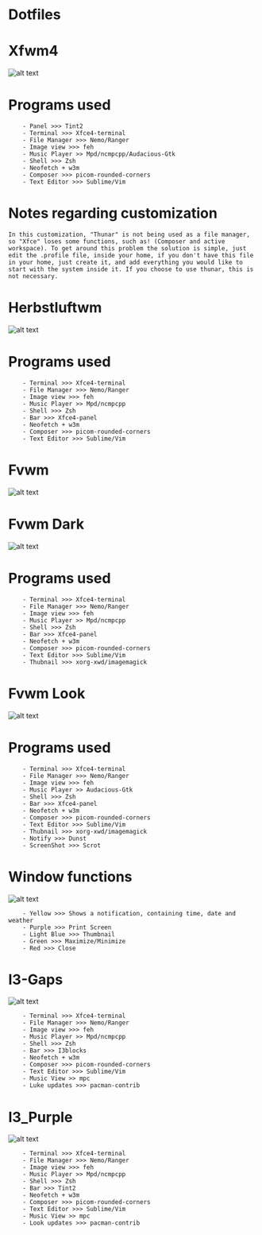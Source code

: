 # Dotfiles

# Xfwm4

![alt text](https://github.com/Diego-ACG/Dotfiles/blob/master/Xfwm4/example/example.png)

# Programs used

		- Panel >>> Tint2
		- Terminal >>> Xfce4-terminal
		- File Manager >>> Nemo/Ranger
		- Image view >>> feh
		- Music Player >> Mpd/ncmpcpp/Audacious-Gtk
		- Shell >>> Zsh
		- Neofetch + w3m
		- Composer >>> picom-rounded-corners
		- Text Editor >>> Sublime/Vim

# Notes regarding customization

	In this customization, "Thunar" is not being used as a file manager, so "Xfce" loses some functions, such as! (Composer and active workspace). To get around this problem the solution is simple, just edit the .profile file, inside your home, if you don't have this file in your home, just create it, and add everything you would like to start with the system inside it. If you choose to use thunar, this is not necessary.


# Herbstluftwm

![alt text](https://github.com/Diego-ACG/Dotfiles/blob/master/Herbstluftwm/examples/example.png)

# Programs used

		- Terminal >>> Xfce4-terminal
		- File Manager >>> Nemo/Ranger
		- Image view >>> feh
		- Music Player >> Mpd/ncmpcpp
		- Shell >>> Zsh
		- Bar >>> Xfce4-panel
		- Neofetch + w3m
		- Composer >>> picom-rounded-corners
		- Text Editor >>> Sublime/Vim

# Fvwm

![alt text](https://github.com/Diego-ACG/Dotfiles/blob/master/Fvwm/example/example.png)

# Fvwm Dark

![alt text](https://github.com/Diego-ACG/Dotfiles/blob/master/Fvwm/example/example2.png)

# Programs used

		- Terminal >>> Xfce4-terminal
		- File Manager >>> Nemo/Ranger
		- Image view >>> feh
		- Music Player >> Mpd/ncmpcpp
		- Shell >>> Zsh
		- Bar >>> Xfce4-panel
		- Neofetch + w3m
		- Composer >>> picom-rounded-corners
		- Text Editor >>> Sublime/Vim
		- Thubnail >>> xorg-xwd/imagemagick

# Fvwm Look

![alt text](https://github.com/Diego-ACG/Dotfiles/blob/master/Fvwm/fvwm-look/examples/example.png)

# Programs used

		- Terminal >>> Xfce4-terminal
		- File Manager >>> Nemo/Ranger
		- Image view >>> feh
		- Music Player >> Audacious-Gtk
		- Shell >>> Zsh
		- Bar >>> Xfce4-panel
		- Neofetch + w3m
		- Composer >>> picom-rounded-corners
		- Text Editor >>> Sublime/Vim
		- Thubnail >>> xorg-xwd/imagemagick
		- Notify >>> Dunst
		- ScreenShot >>> Scrot

# Window functions

![alt text](https://github.com/Diego-ACG/Dotfiles/blob/master/Fvwm/fvwm-look/examples/functions.png)

		- Yellow >>> Shows a notification, containing time, date and weather
		- Purple >>> Print Screen
		- Light Blue >>> Thumbnail
		- Green >>> Maximize/Minimize
		- Red >>> Close

# I3-Gaps

![alt text](https://github.com/Diego-ACG/Dotfiles/blob/master/I3/examples/example.png)

		- Terminal >>> Xfce4-terminal
		- File Manager >>> Nemo/Ranger
		- Image view >>> feh
		- Music Player >> Mpd/ncmpcpp
		- Shell >>> Zsh
		- Bar >>> I3blocks
		- Neofetch + w3m
		- Composer >>> picom-rounded-corners
		- Text Editor >>> Sublime/Vim
		- Music View >> mpc
		- Luke updates >>> pacman-contrib

# I3_Purple

![alt text](https://github.com/Diego-ACG/Dotfiles/blob/master/I3/examples/example2.png)

		- Terminal >>> Xfce4-terminal
		- File Manager >>> Nemo/Ranger
		- Image view >>> feh
		- Music Player >> Mpd/ncmpcpp
		- Shell >>> Zsh
		- Bar >>> Tint2
		- Neofetch + w3m
		- Composer >>> picom-rounded-corners
		- Text Editor >>> Sublime/Vim
		- Music View >> mpc
		- Look updates >>> pacman-contrib